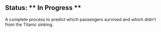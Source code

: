 ## Status: ** In Progress **

A complete process to predict which passengers survived and which didn't from the Titanic sinking.
